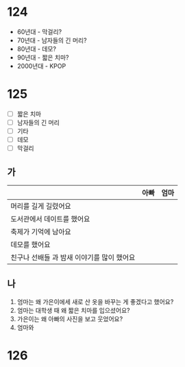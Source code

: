 # 124
* 60년대 - 막걸리?
* 70년대 - 남자들의 긴 머리?
* 80년대 - 데모?
* 90년대 - 짧은 치마?
* 2000년대 - KPOP
# 125
- [ ] 짧은 치마
- [ ] 남자들의 긴 머리
- [ ] 기타
- [ ] 데모
- [ ] 막걸리

## 가
|                          | 아빠  | 엄마  |
| ------------------------ | --- | --- |
| 머리를 길게 길렸어요              |     |     |
| 도서관에서 데이트를 했어요           |     |     |
| 축제가 기억에 남아요              |     |     |
| 데모를 했어요<br>              |     |     |
| 친구나 선배들 과 밤새 이야기를 많이 했어요 |     |     |
## 나
1. 엄마는 왜 가은이에세 새로 산 옷을 바꾸는 게 좋겠다고 했어요?
2. 엄마는 대학생 때 왜 짧은 치마를 입으셨어요?
3. 가은이는 왜 아빠의 사진을 보고 웃었어요?
4. 엄마와 
# 126
